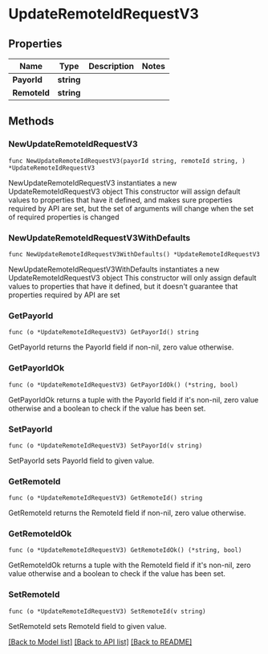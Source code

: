 # UpdateRemoteIdRequestV3

## Properties

Name | Type | Description | Notes
------------ | ------------- | ------------- | -------------
**PayorId** | **string** |  | 
**RemoteId** | **string** |  | 

## Methods

### NewUpdateRemoteIdRequestV3

`func NewUpdateRemoteIdRequestV3(payorId string, remoteId string, ) *UpdateRemoteIdRequestV3`

NewUpdateRemoteIdRequestV3 instantiates a new UpdateRemoteIdRequestV3 object
This constructor will assign default values to properties that have it defined,
and makes sure properties required by API are set, but the set of arguments
will change when the set of required properties is changed

### NewUpdateRemoteIdRequestV3WithDefaults

`func NewUpdateRemoteIdRequestV3WithDefaults() *UpdateRemoteIdRequestV3`

NewUpdateRemoteIdRequestV3WithDefaults instantiates a new UpdateRemoteIdRequestV3 object
This constructor will only assign default values to properties that have it defined,
but it doesn't guarantee that properties required by API are set

### GetPayorId

`func (o *UpdateRemoteIdRequestV3) GetPayorId() string`

GetPayorId returns the PayorId field if non-nil, zero value otherwise.

### GetPayorIdOk

`func (o *UpdateRemoteIdRequestV3) GetPayorIdOk() (*string, bool)`

GetPayorIdOk returns a tuple with the PayorId field if it's non-nil, zero value otherwise
and a boolean to check if the value has been set.

### SetPayorId

`func (o *UpdateRemoteIdRequestV3) SetPayorId(v string)`

SetPayorId sets PayorId field to given value.


### GetRemoteId

`func (o *UpdateRemoteIdRequestV3) GetRemoteId() string`

GetRemoteId returns the RemoteId field if non-nil, zero value otherwise.

### GetRemoteIdOk

`func (o *UpdateRemoteIdRequestV3) GetRemoteIdOk() (*string, bool)`

GetRemoteIdOk returns a tuple with the RemoteId field if it's non-nil, zero value otherwise
and a boolean to check if the value has been set.

### SetRemoteId

`func (o *UpdateRemoteIdRequestV3) SetRemoteId(v string)`

SetRemoteId sets RemoteId field to given value.



[[Back to Model list]](../README.md#documentation-for-models) [[Back to API list]](../README.md#documentation-for-api-endpoints) [[Back to README]](../README.md)


